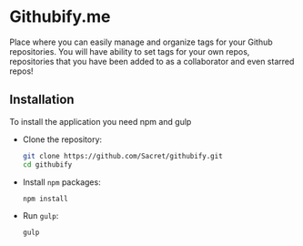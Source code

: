 Githubify.me
=======================

Place where you can easily manage and organize tags for your Github repositories. You will have ability to set tags for your own repos, repositories that you have been added to as a collaborator and even starred repos!

Installation
------------

To install the application you need npm and gulp

-   Clone the repository:

    ```bash
    git clone https://github.com/Sacret/githubify.git
    cd githubify
    ```

-   Install `npm` packages:

    ```bash
    npm install
    ```

-   Run `gulp`:

    ```bash
    gulp
    ```
